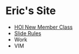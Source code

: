 # Eric's Site

* [HOI New Member Class](./nmc200questions.html)
* [Slide Rules](./sliderules.html)
* Work
* VIM
